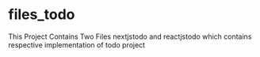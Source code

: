# files_todo
This Project Contains Two Files 
nextjstodo and reactjstodo which contains respective implementation of todo project

